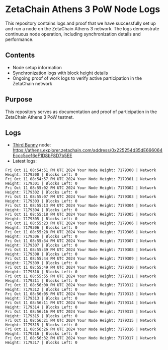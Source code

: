 # ZetaChain Athens 3 PoW Node Logs
This repository contains logs and proof that we have successfully set up and run a node on the ZetaChain Athens 3 network. The logs demonstrate continuous node operation, including synchronization details and performance.

## Contents
- Node setup information
- Synchronization logs with block height details
- Ongoing proof of work logs to verify active participation in the ZetaChain network

## Purpose
This repository serves as documentation and proof of participation in the ZetaChain Athens 3 PoW testnet.

## Logs

- [Third Bunny](https://thirdbunny.xyz/) node: https://athens.explorer.zetachain.com/address/0x225254d35dE666064Eccc5ce16eF1D8bF8D7b5EE
- Latest logs:
```
Fri Oct 11 08:54:51 PM UTC 2024 Your Node Height: 7179300 | Network Height: 7179300 | Blocks Left: 0
Fri Oct 11 08:54:57 PM UTC 2024 Your Node Height: 7179301 | Network Height: 7179301 | Blocks Left: 0
Fri Oct 11 08:55:02 PM UTC 2024 Your Node Height: 7179302 | Network Height: 7179302 | Blocks Left: 0
Fri Oct 11 08:55:07 PM UTC 2024 Your Node Height: 7179303 | Network Height: 7179303 | Blocks Left: 0
Fri Oct 11 08:55:13 PM UTC 2024 Your Node Height: 7179304 | Network Height: 7179304 | Blocks Left: 0
Fri Oct 11 08:55:18 PM UTC 2024 Your Node Height: 7179305 | Network Height: 7179305 | Blocks Left: 0
Fri Oct 11 08:55:23 PM UTC 2024 Your Node Height: 7179306 | Network Height: 7179306 | Blocks Left: 0
Fri Oct 11 08:55:28 PM UTC 2024 Your Node Height: 7179306 | Network Height: 7179306 | Blocks Left: 0
Fri Oct 11 08:55:34 PM UTC 2024 Your Node Height: 7179307 | Network Height: 7179307 | Blocks Left: 0
Fri Oct 11 08:55:39 PM UTC 2024 Your Node Height: 7179308 | Network Height: 7179308 | Blocks Left: 0
Fri Oct 11 08:55:44 PM UTC 2024 Your Node Height: 7179309 | Network Height: 7179309 | Blocks Left: 0
Fri Oct 11 08:55:49 PM UTC 2024 Your Node Height: 7179310 | Network Height: 7179310 | Blocks Left: 0
Fri Oct 11 08:55:55 PM UTC 2024 Your Node Height: 7179311 | Network Height: 7179311 | Blocks Left: 0
Fri Oct 11 08:56:00 PM UTC 2024 Your Node Height: 7179312 | Network Height: 7179312 | Blocks Left: 0
Fri Oct 11 08:56:05 PM UTC 2024 Your Node Height: 7179313 | Network Height: 7179313 | Blocks Left: 0
Fri Oct 11 08:56:11 PM UTC 2024 Your Node Height: 7179314 | Network Height: 7179314 | Blocks Left: 0
Fri Oct 11 08:56:16 PM UTC 2024 Your Node Height: 7179315 | Network Height: 7179315 | Blocks Left: 0
Fri Oct 11 08:56:21 PM UTC 2024 Your Node Height: 7179315 | Network Height: 7179315 | Blocks Left: 0
Fri Oct 11 08:56:26 PM UTC 2024 Your Node Height: 7179316 | Network Height: 7179316 | Blocks Left: 0
Fri Oct 11 08:56:32 PM UTC 2024 Your Node Height: 7179317 | Network Height: 7179317 | Blocks Left: 0
```
